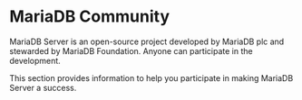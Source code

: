 # MariaDB Community

MariaDB Server is an open-source project developed by MariaDB plc and stewarded by MariaDB Foundation. Anyone can participate in the development.

This section provides information to help you participate in making MariaDB Server a success.
